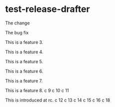 # test-release-drafter

The change

The bug fix

This is a feature 3.

This is a feature 4.

This is a feature 5.

This is a feature 6.

This is a feature 7.

This is a feature 8.
c 9
c 10
c 11

This is introduced at rc.
c 12
c 13
c 14
c 15
c 16
c 18
